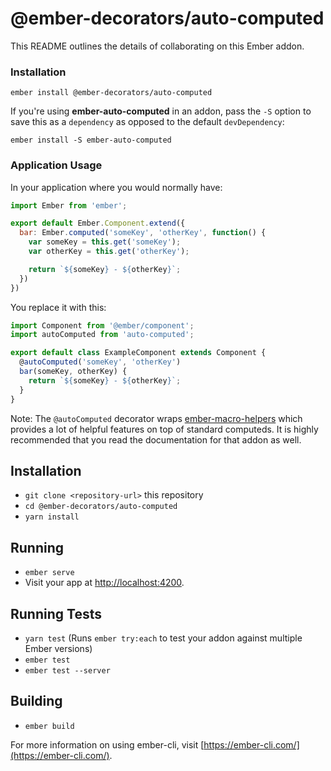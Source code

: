 # @ember-decorators/auto-computed

This README outlines the details of collaborating on this Ember addon.

### Installation

`ember install @ember-decorators/auto-computed`

If you're using **ember-auto-computed** in an addon, pass the `-S` option to save
this as a `dependency` as opposed to the default `devDependency`:

`ember install -S ember-auto-computed`

### Application Usage

In your application where you would normally have:

```javascript
import Ember from 'ember';

export default Ember.Component.extend({
  bar: Ember.computed('someKey', 'otherKey', function() {
    var someKey = this.get('someKey');
    var otherKey = this.get('otherKey');

    return `${someKey} - ${otherKey}`;
  })
})

```

You replace it with this:

```javascript
import Component from '@ember/component';
import autoComputed from 'auto-computed';

export default class ExampleComponent extends Component {
  @autoComputed('someKey', 'otherKey')
  bar(someKey, otherKey) {
    return `${someKey} - ${otherKey}`;
  }
}

```

Note: The `@autoComputed` decorator wraps [ember-macro-helpers](https://github.com/kellyselden/ember-macro-helpers)
which provides a lot of helpful features on top of standard computeds. It is
highly recommended that you read the documentation for that addon as well.

## Installation

* `git clone <repository-url>` this repository
* `cd @ember-decorators/auto-computed`
* `yarn install`

## Running

* `ember serve`
* Visit your app at [http://localhost:4200](http://localhost:4200).

## Running Tests

* `yarn test` (Runs `ember try:each` to test your addon against multiple Ember versions)
* `ember test`
* `ember test --server`

## Building

* `ember build`

For more information on using ember-cli, visit [https://ember-cli.com/](https://ember-cli.com/).
